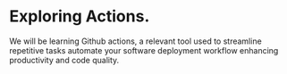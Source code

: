 # Exploring Actions.
We will be learning Github actions,
a relevant tool used to streamline repetitive tasks
automate your software deployment workflow
enhancing productivity and code quality.
